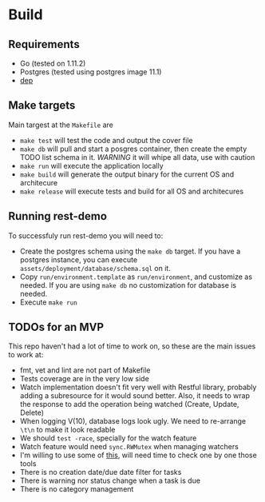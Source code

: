 # Build

## Requirements

- Go (tested on 1.11.2)
- Postgres (tested using postgres image 11.1)
- [dep](https://github.com/golang/dep)

## Make targets

Main targest at the `Makefile` are

- `make test` will test the code and output the cover file
- `make db` will pull and start a posgres container, then create the empty TODO list schema in it. *WARNING* it will whipe all data, use with caution
- `make run` will execute the application locally
- `make build` will generate the output binary for the current OS and architecure
- `make release` will execute tests and build for all OS and architecures

## Running rest-demo

To successfuly run rest-demo you will need to:

- Create the postgres schema using the `make db` target. If you have a postgres instance, you can execute `assets/deployment/database/schema.sql` on it.
- Copy `run/environment.template` as `run/environment`, and customize as needed. If you are using `make db` no customization for database is needed.
- Execute `make run`

## TODOs for an MVP

This repo haven't had a lot of time to work on, so these are the main issues to work at:
- fmt, vet and lint are not part of Makefile
- Tests coverage are in the very low side
- Watch implementation doesn't fit very well with Restful library, probably adding a subresource for it would sound better. Also, it needs to wrap the response to add the operation being watched (Create, Update, Delete)
- When logging V(10), database logs look ugly. We need to re-arrange `\t\n` to make it look readable
- We should `test -race`, specially for the watch feature
- Watch feature would need `sync.RWMutex` when managing watchers
- I'm willing to use some of [this](https://github.com/heptio/contour/blob/master/Makefile), will need time to check one by one those tools
- There is no creation date/due date filter for tasks
- There is warning nor status change when a task is due
- There is no category management



